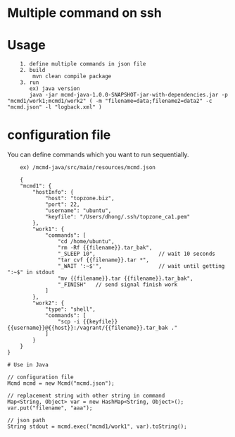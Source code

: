 # Multiple command on ssh

# Usage
```
	1. define multiple commands in json file
	2. build 
		mvn clean compile package
	3. run 
	   ex) java version
	   java -jar mcmd-java-1.0.0-SNAPSHOT-jar-with-dependencies.jar -p "mcmd1/work1;mcmd1/work2" ( -m "filename=data;filename2=data2" -c "mcmd.json" -l "logback.xml" ) 
```

# configuration file
You can define commands which you want to run sequentially.

```
	ex) /mcmd-java/src/main/resources/mcmd.json
	
	{
	"mcmd1": {
		"hostInfo": {
			"host": "topzone.biz",
			"port": 22,
			"username": "ubuntu",
			"keyfile": "/Users/dhong/.ssh/topzone_ca1.pem"
		},
		"work1": {
			"commands": [
				"cd /home/ubuntu",
				"rm -Rf {{filename}}.tar_bak",
				"_SLEEP 10",					// wait 10 seconds
				"tar cvf {{filename}}.tar *",
				"_WAIT ':~$'",					// wait until getting ":~$" in stdout
				"mv {{filename}}.tar {{filename}}.tar_bak",
				"_FINISH"	// send signal finish work
			]
		},
		"work2": {
			"type": "shell",
			"commands": [
				"scp -i {{keyfile}} {{username}}@{{host}}:/vagrant/{{filename}}.tar_bak ."
			]
		}
	}
}

# Use in Java
```
	// configuration file
    Mcmd mcmd = new Mcmd("mcmd.json");	
    
    // replacement string with other string in command 
    Map<String, Object> var = new HashMap<String, Object>();
    var.put("filename", "aaa");
    			
    // json path
    String stdout = mcmd.exec("mcmd1/work1", var).toString(); 
```
